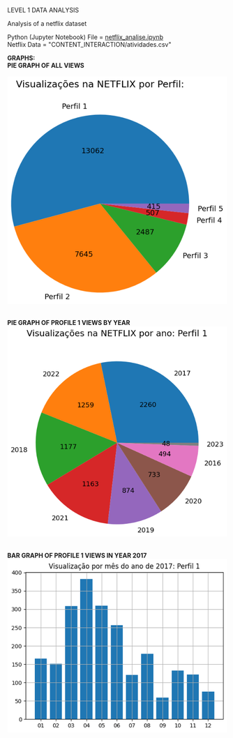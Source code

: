 LEVEL 1 DATA ANALYSIS

Analysis of a netflix dataset

Python (Jupyter Notebook) File = <a href="netflix_analise.ipynb"> netflix_analise.ipynb </a><br>
Netflix Data = "CONTENT_INTERACTION/atividades.csv"

<b> GRAPHS: <br> PIE GRAPH OF ALL VIEWS</b><br><br>
<img src='viz_por_perfil.png' />
<br><br>

<b>PIE GRAPH OF PROFILE 1 VIEWS BY YEAR</b><br>
<img src='perfil1_vis_por_ano.png' />
<br><br>

<b>BAR GRAPH OF PROFILE 1 VIEWS IN YEAR 2017</b><br>
<img src='perfil1_2017.png'>
